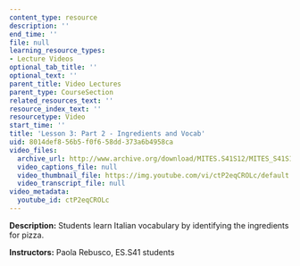 ```yaml
---
content_type: resource
description: ''
end_time: ''
file: null
learning_resource_types:
- Lecture Videos
optional_tab_title: ''
optional_text: ''
parent_title: Video Lectures
parent_type: CourseSection
related_resources_text: ''
resource_index_text: ''
resourcetype: Video
start_time: ''
title: 'Lesson 3: Part 2 - Ingredients and Vocab'
uid: 8014def8-56b5-f0f6-58dd-373a6b4958ca
video_files:
  archive_url: http://www.archive.org/download/MITES.S41S12/MITES_S41S12_Lesson3_Part2_300k.mp4
  video_captions_file: null
  video_thumbnail_file: https://img.youtube.com/vi/ctP2eqCROLc/default.jpg
  video_transcript_file: null
video_metadata:
  youtube_id: ctP2eqCROLc
---
```


**Description:** Students learn Italian vocabulary by identifying the ingredients for pizza.

**Instructors:** Paola Rebusco, ES.S41 students